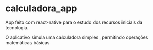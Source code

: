 # calculadora_app
App feito com react-native para o estudo dos recursos iniciais da tecnologia.
<p>O aplicativo simula uma calculadora simples , permitindo operações matemáticas básicas

